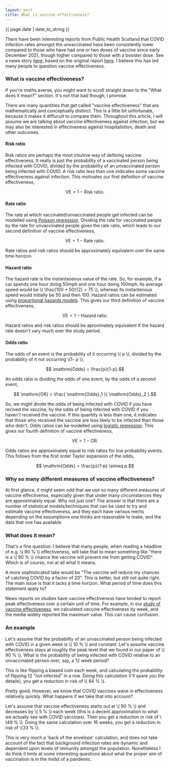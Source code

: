 ```yaml
---
layout: post
title: What is vaccine effectiveness?
---
```


<p>{{ page.date | date_to_string }}</p>

There have been interesting reports from Public Health Scotland that COVID infection rates amongst the unvaccinated have been consistently lower compared to those who have had one or two doses of vaccine since early December 2021, though higher compared to those with a booster dose. See a news story <a href="https://www.heraldscotland.com/news/19843315.covid-scotland-case-rates-lowest-unvaccinated-double-jabbed-elderly-drive-rise-hospital-admissions/" target="_blank">here</a>, based on the original report <a href="https://publichealthscotland.scot/media/11089/22-01-12-covid19-winter_publication_report.pdf" target="_blank">here</a>. I believe this has led many people to question vaccine effectiveness.

<h3>  What is vaccine effectiveness? </h3>

If you're maths averse, you might want to scroll straight down to the "What does it mean?" section. It's not that bad though, I promise.

There are many quantities that get called "vaccine effectiveness" that are mathematically and conceptually distinct. This is a little bit unfortunate, because it makes it diffucult to compare them. Throughout this article, I will assume we are talking about vaccine effectiveness against infection, but we may also be interested in effectiveness against hospitalistion, death and other outcomes.

<h4>  Risk ratio </h4>

Risk ratios are perhaps the most intuitive way  of defining vaccine effectiveness. It really is just the probability of a vaccinated person being infected with COVID, divided by the probability of an unvaccinated person being infected with COVID. A risk ratio less than one indicates some vaccine effectiveness against infection. This motivates our first definition of vaccine effectiveness,

$$ \mathrm{VE} = 1-  \mathrm{Risk \; ratio}.$$


<h4>  Rate ratio </h4>

The rate at which vaccinated/unvaccinated people get infected can be modelled using <a href="https://en.wikipedia.org/wiki/Poisson_regression" target="_blank">Poisson regression</a>. Dividing the rate for vaccinated people by the rate for unvaccinated people gives the rate ratio, which leads to our second definition of vaccine effectiveness,

$$ \mathrm{VE} = 1-  \mathrm{Rate \; ratio}.$$

Rate ratios and risk ratios should be approximately equivalent over the same time horizon.


<h4>  Hazard ratio </h4>

The hazard rate is the instantaneous value of the rate. So, for example, if a car spends one hour doing 50mph and one hour doing 100mph, its average speed would be \\( \frac{100 + 50}{2} = 75 \\), whereas its instantenous speed would initially be 50 and then 100. Hazard ratios can be estimated using <a href="https://en.wikipedia.org/wiki/Proportional_hazards_model" target="_blank">proportional hazards models</a>. This gives our third definition of vaccine effectiveness,

$$ \mathrm{VE} = 1-  \mathrm{Hazard \; ratio}.$$

Hazard ratios and risk ratios should be aproximately equivalent if the hazard rate doesn't vary much over the study period.


<h4>  Odds ratio </h4>

The odds of an event is the probability of it occurring \\( p \\), divided by the probability of it not occurring \\(1- p \\),

$$ \mathrm{Odds} = \frac{p}{1-p}.$$

An odds ratio is dividing the odds of one event, by the odds of a second event,

$$ \mathrm{OR} = \frac{ \mathrm{Odds}_1 }{ \mathrm{Odds}_2 }.$$

 So, we might divide the odds of being infected with COVID if you have recived the vaccine, by the odds of being infected with COVID if you haven't received the vaccine. If this quantity is less than one, it indicates that those who received the vaccine are less likely to be infected than those who didn't. Odds ratios can be modelled using <a href="https://en.wikipedia.org/wiki/Logistic_regression" target="_blank">logistic regression</a>. This gives our fourth definition of vaccine effectiveness,

 $$ \mathrm{VE} = 1- \mathrm{OR}.$$

 Odds ratios are approximately equal to risk ratios for low probability events. This follows from the first order Taylor expansion of the odds,

 $$ \mathrm{Odds} = \frac{p}{1-p} \simeq p.$$


<h3>  Why so many different measures of vaccine effectiveness? </h3>

At first glance, it might seem odd that we use so many different measures of vaccine effectivenss, especially given that under many circumstances they are approximately equal. Why not just one? The answer is that there are a number of statistical models/techniques that can be used to try and estimate vaccine effectiveness, and they each have various merits depending on the assumptions one thinks are reasonable to make, and the data that one has available.  

<h3>  What does it mean? </h3>

That's a fine question. I believe that many people, when reading a headline of e.g. \\( 90 \% \\) effectiveness, will take that to mean something like "there is a \\( 90 \% \\) chance the vaccine will prevent me from getting COVID". Which is of course, not at all what it means.

A more sophisticated take would be "The vaccine will reduce my chances of catching COVID by a factor of 20". This is better, but still not quite right. The main issue is that it lacks a time horizon. What period of time does this statement apply to? 

News reports on studies have vaccine effectiveness have tended to report peak effectiveness over a certain unit of time. For example, in our <a href="https://doi.org/10.1016/S0140-6736(21)00677-2 " target="_blank">study of vaccine effectiveness</a>, we calculated vaccine effectiveness by week, and the media widely reported the maximum value. This can cause confusion.

<h3>  An example </h3>

Let's assume that the probability of an unvaccinated person being infected with COVID in a given week is \\( 10 \% \\) and constant. Let's assume vaccine effectiveness stays at roughly the peak level that we found in our paper of \\( 90 \% \\).  What is the probability of being infected with COVID relative to an unvaccinated person over, say, a 12 week period?

This is like flipping a biased coin each week, and calculating the probability of flipping 12 "not infected" in a row. Doing this calculation (I'll spare you the details), you get a reduction in risk of \\( 84 \% \\).

Pretty good. However, we know that COVID vaccines wane in effectiveness relatively quickly. What happens if we take that into account?

Let's assume that vaccine effectiveness starts out at \\( 90 \% \\) and decreases by \\( 5 \% \\) each week (this is a decent approximation to what we actually see with COVID vaccines). Then you get a reduction in risk of \\(49 \% \\). Doing the same calculation over 16 weeks, you get a reduction in risk of \\(33 \% \\). 

 This is very much a 'back of the envelope' calculation, and does not take account of the fact that background infection rates are dynamic and dependent upon levels of immunity amongst the population. Nonetheless I do think it hints at some interesting questions about what the proper aim of vaccination is in the midst of a pandemic. 










